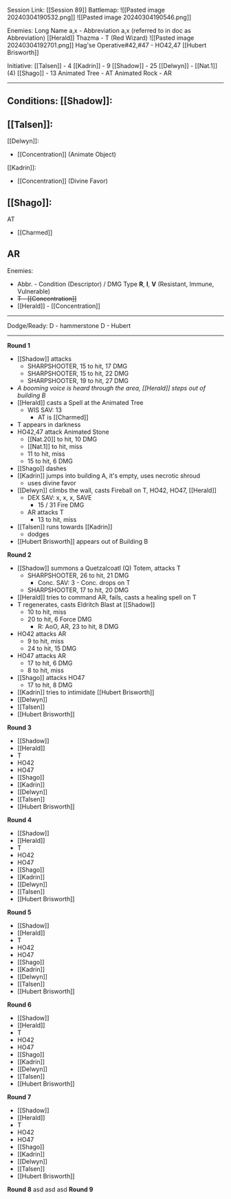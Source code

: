 Session Link:
[[Session 89]]
Battlemap:
![[Pasted image 20240304190532.png]]
![[Pasted image 20240304190546.png]]

Enemies:
Long Name a,x - Abbreviation a,x (referred to in doc as Abbreviation)
[[Herald]]
Thazma - T (Red Wizard) ![[Pasted image 20240304192701.png]]
Hag'se Operative#42,#47 - HO42,47
[[Hubert Brisworth]]

Initiative:
[[Talsen]] - 4
[[Kadrin]] - 9
[[Shadow]] - 25
[[Delwyn]] - [[Nat.1]] (4)
[[Shago]] - 13
Animated Tree - AT
Animated Rock - AR

---
Conditions:
[[Shadow]]:
- 

[[Talsen]]:
- 

[[Delwyn]]:
- [[Concentration]]  (Animate Object)

[[Kadrin]]:
- [[Concentration]] (Divine Favor)

[[Shago]]: 
- 

AT
- [[Charmed]]

AR
- 

Enemies:
- Abbr. - Condition (Descriptor) / DMG Type __R__, __I__, __V__ (Resistant, Immune, Vulnerable)
- ~~T - [[Concentration]]~~
- [[Herald]] - [[Concentration]]


---
Dodge/Ready:
D - hammerstone
D - Hubert

---
**Round 1**
- [[Shadow]] attacks
	- SHARPSHOOTER, 15 to hit, 17 DMG
	- SHARPSHOOTER, 15 to hit, 22 DMG
	- SHARPSHOOTER, 19 to hit, 27 DMG
- _A booming voice is heard through the area, [[Herald]] steps out of  building B_
- [[Herald]] casts a Spell at the Animated Tree
	- WIS SAV: 13
		- AT is [[Charmed]]
- T appears in darkness
- HO42,47 attack Animated Stone
	- [[Nat.20]] to hit, 10 DMG
	- [[Nat.1]] to hit, miss
	- 11 to hit, miss
	- 15 to hit, 6 DMG
- [[Shago]] dashes
- [[Kadrin]] jumps into building A, it's empty, uses necrotic shroud
	- uses divine favor
- [[Delwyn]] climbs the wall, casts Fireball on T, HO42, HO47, [[Herald]]
	- DEX SAV: x, x, x, SAVE
		- 15 / 31 Fire DMG
	- AR attacks T
		- 13 to hit, miss
- [[Talsen]] runs towards [[Kadrin]]
	- dodges
- [[Hubert Brisworth]] appears out of Building B

**Round 2**
- [[Shadow]] summons a Quetzalcoatl (Q) Totem, attacks T
	- SHARPSHOOTER, 26 to hit, 21 DMG
		- Conc. SAV: 3 - Conc. drops on T
	- SHARPSHOOTER, 17 to hit, 20 DMG
- [[Herald]] tries to command AR, fails, casts a healing spell on T
- T regenerates, casts Eldritch Blast at [[Shadow]]
	- 10 to hit, miss
	- 20 to hit, 6 Force DMG
		- R: AoO, AR, 23 to hit, 8 DMG
- HO42 attacks AR
	- 9 to hit, miss
	- 24 to hit, 15 DMG
- HO47 attacks AR
	- 17 to hit, 6 DMG
	- 8 to hit, miss
- [[Shago]] attacks HO47
	- 17 to hit, 8 DMG
- [[Kadrin]] tries to intimidate [[Hubert Brisworth]]
- [[Delwyn]] 
- [[Talsen]] 
- [[Hubert Brisworth]] 

**Round 3**
- [[Shadow]] 
- [[Herald]] 
- T 
- HO42 
- HO47 
- [[Shago]] 
- [[Kadrin]] 
- [[Delwyn]] 
- [[Talsen]] 
- [[Hubert Brisworth]] 

**Round 4**
- [[Shadow]] 
- [[Herald]] 
- T 
- HO42 
- HO47 
- [[Shago]] 
- [[Kadrin]] 
- [[Delwyn]] 
- [[Talsen]] 
- [[Hubert Brisworth]] 

**Round 5**
- [[Shadow]] 
- [[Herald]] 
- T 
- HO42 
- HO47 
- [[Shago]] 
- [[Kadrin]] 
- [[Delwyn]] 
- [[Talsen]] 
- [[Hubert Brisworth]] 

**Round 6**
- [[Shadow]] 
- [[Herald]] 
- T 
- HO42 
- HO47 
- [[Shago]] 
- [[Kadrin]] 
- [[Delwyn]] 
- [[Talsen]] 
- [[Hubert Brisworth]] 

**Round 7**
- [[Shadow]] 
- [[Herald]] 
- T 
- HO42 
- HO47 
- [[Shago]] 
- [[Kadrin]] 
- [[Delwyn]] 
- [[Talsen]] 
- [[Hubert Brisworth]] 

**Round 8**
asd
asd
asd
**Round 9**
